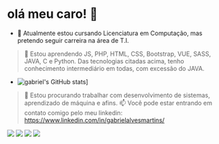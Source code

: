 # olá meu caro! 👋

- 🔭 Atualmente estou cursando Licenciatura em Computação, mas pretendo seguir carreira na área de T.I.


> 🌱 Estou aprendendo JS, PHP, HTML, CSS, Bootstrap, VUE, SASS, JAVA, C e Python.
> Das tecnologias citadas acima, tenho conhecimento intermediário em todas, com excessão do JAVA.
- ![gabriel's GitHub stats](https://github-readme-stats.vercel.app/api?username=Gabriel-stack)]

> 👯 Estou procurando trabalhar com desenvolvimento de sistemas, aprendizado de máquina e afins.
> 📫 Você pode estar entrando em contato comigo pelo meu linkedin: https://www.linkedin.com/in/gabrielalvesmartins/



[<img src="https://img.shields.io/badge/twitter-%231DA1F2.svg?&style=for-the-badge&logo=twitter&logoColor=white" />](https://twitter.com/USERNAME) [<img src="https://img.shields.io/badge/linkedin-%230077B5.svg?&style=for-the-badge&logo=linkedin&logoColor=white" />](https://www.linkedin.com/in/gabrielalvesmartins/) [<img src = "https://img.shields.io/badge/instagram-%23E4405F.svg?&style=for-the-badge&logo=instagram&logoColor=white">](https://www.instagram.com/gabriel_martins38/) [<img src = "https://img.shields.io/badge/facebook-%231877F2.svg?&style=for-the-badge&logo=facebook&logoColor=white">](https://www.facebook.com/gabriel.queiros.505)
